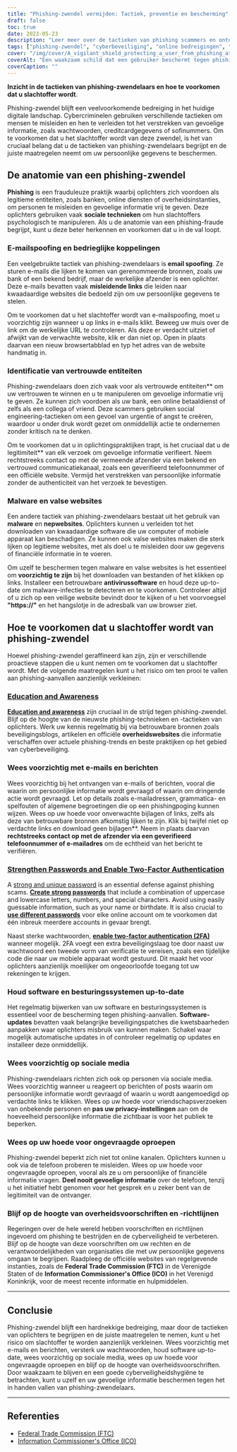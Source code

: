 ```yaml
---
title: "Phishing-zwendel vermijden: Tactiek, preventie en bescherming"
draft: false
toc: true
date: 2023-05-23
description: "Leer meer over de tactieken van phishing scammers en ontdek effectieve strategieën om uzelf te beschermen tegen het worden van een slachtoffer."
tags: ["phishing-zwendel", "cyberbeveiliging", "online bedreigingen", "e-mail spoofing", "social engineering", "bescherming tegen malware", "online veiligheid", "gegevensbeveiliging", "identiteitsdiefstal", "wachtwoordbeveiliging", "twee-factor authenticatie", "software-updates", "overheidsvoorschriften", "online privacy", "cyberbewustzijn", "digitale fraude", "phishing-bewustzijn", "veiligheid van sociale media", "online oplichting", "preventie van cybercriminaliteit"]
cover: "/img/cover/A_vigilant_shield_protecting_a_user_from_phishing_attacks.png"
coverAlt: "Een waakzaam schild dat een gebruiker beschermt tegen phishing-aanvallen"
coverCaption: ""
---
```


**Inzicht in de tactieken van phishing-zwendelaars en hoe te voorkomen dat u slachtoffer wordt**.

Phishing-zwendel blijft een veelvoorkomende bedreiging in het huidige digitale landschap. Cybercriminelen gebruiken verschillende tactieken om mensen te misleiden en hen te verleiden tot het verstrekken van gevoelige informatie, zoals wachtwoorden, creditcardgegevens of sofinummers. Om te voorkomen dat u het slachtoffer wordt van deze zwendel, is het van cruciaal belang dat u de tactieken van phishing-zwendelaars begrijpt en de juiste maatregelen neemt om uw persoonlijke gegevens te beschermen.

## De anatomie van een phishing-zwendel

**Phishing** is een frauduleuze praktijk waarbij oplichters zich voordoen als legitieme entiteiten, zoals banken, online diensten of overheidsinstanties, om personen te misleiden en gevoelige informatie vrij te geven. Deze oplichters gebruiken vaak **sociale technieken** om hun slachtoffers psychologisch te manipuleren. Als u de anatomie van een phishing-fraude begrijpt, kunt u deze beter herkennen en voorkomen dat u in de val loopt.

### E-mailspoofing en bedrieglijke koppelingen

Een veelgebruikte tactiek van phishing-zwendelaars is **email spoofing**. Ze sturen e-mails die lijken te komen van gerenommeerde bronnen, zoals uw bank of een bekend bedrijf, maar de werkelijke afzender is een oplichter. Deze e-mails bevatten vaak **misleidende links** die leiden naar kwaadaardige websites die bedoeld zijn om uw persoonlijke gegevens te stelen.

Om te voorkomen dat u het slachtoffer wordt van e-mailspoofing, moet u voorzichtig zijn wanneer u op links in e-mails klikt. Beweeg uw muis over de link om de werkelijke URL te controleren. Als deze er verdacht uitziet of afwijkt van de verwachte website, klik er dan niet op. Open in plaats daarvan een nieuw browsertabblad en typ het adres van de website handmatig in.

### Identificatie van vertrouwde entiteiten

Phishing-zwendelaars doen zich vaak voor als vertrouwde entiteiten** om uw vertrouwen te winnen en u te manipuleren om gevoelige informatie vrij te geven. Ze kunnen zich voordoen als uw bank, een online betaaldienst of zelfs als een collega of vriend. Deze scammers gebruiken social engineering-tactieken om een gevoel van urgentie of angst te creëren, waardoor u onder druk wordt gezet om onmiddellijk actie te ondernemen zonder kritisch na te denken.

Om te voorkomen dat u in oplichtingspraktijken trapt, is het cruciaal dat u de legitimiteit** van elk verzoek om gevoelige informatie verifieert. Neem rechtstreeks contact op met de vermeende afzender via een bekend en vertrouwd communicatiekanaal, zoals een geverifieerd telefoonnummer of een officiële website. Vermijd het verstrekken van persoonlijke informatie zonder de authenticiteit van het verzoek te bevestigen.

### Malware en valse websites

Een andere tactiek van phishing-zwendelaars bestaat uit het gebruik van **malware** en **nepwebsites**. Oplichters kunnen u verleiden tot het downloaden van kwaadaardige software die uw computer of mobiele apparaat kan beschadigen. Ze kunnen ook valse websites maken die sterk lijken op legitieme websites, met als doel u te misleiden door uw gegevens of financiële informatie in te voeren.

Om uzelf te beschermen tegen malware en valse websites is het essentieel om **voorzichtig te zijn** bij het downloaden van bestanden of het klikken op links. Installeer een betrouwbare **antivirussoftware** en houd deze up-to-date om malware-infecties te detecteren en te voorkomen. Controleer altijd of u zich op een veilige website bevindt door te kijken of u het voorvoegsel **"https://"** en het hangslotje in de adresbalk van uw browser ziet.

## Hoe te voorkomen dat u slachtoffer wordt van phishing-zwendel

Hoewel phishing-zwendel geraffineerd kan zijn, zijn er verschillende proactieve stappen die u kunt nemen om te voorkomen dat u slachtoffer wordt. Met de volgende maatregelen kunt u het risico om ten prooi te vallen aan phishing-aanvallen aanzienlijk verkleinen:

### [Education and Awareness](https://simeononsecurity.ch/articles/how-to-build-and-manage-an-effective-cybersecurity-awareness-training-program/)

[**Education and awareness**](https://simeononsecurity.ch/articles/how-to-build-and-manage-an-effective-cybersecurity-awareness-training-program/) zijn cruciaal in de strijd tegen phishing-zwendel. Blijf op de hoogte van de nieuwste phishing-technieken en -tactieken van oplichters. Werk uw kennis regelmatig bij via betrouwbare bronnen zoals beveiligingsblogs, artikelen en officiële **overheidswebsites** die informatie verschaffen over actuele phishing-trends en beste praktijken op het gebied van cyberbeveiliging.

### Wees voorzichtig met e-mails en berichten

Wees voorzichtig bij het ontvangen van e-mails of berichten, vooral die waarin om persoonlijke informatie wordt gevraagd of waarin om dringende actie wordt gevraagd. Let op details zoals e-mailadressen, grammatica- en spelfouten of algemene begroetingen die op een phishingpoging kunnen wijzen. Wees op uw hoede voor onverwachte bijlagen of links, zelfs als deze van betrouwbare bronnen afkomstig lijken te zijn. Klik bij twijfel niet op verdachte links en download geen bijlagen**. Neem in plaats daarvan **rechtstreeks contact op met de afzender via een geverifieerd telefoonnummer of e-mailadres** om de echtheid van het bericht te verifiëren.

### [Strengthen Passwords and Enable Two-Factor Authentication](https://simeononsecurity.ch/articles/what-are-the-diferent-kinds-of-factors-in-mfa/)

A [strong and unique password](https://simeononsecurity.ch/articles/the-importance-of-password-security-and-best-practices/) is an essential defense against phishing scams. [**Create strong passwords**](https://simeononsecurity.ch/articles/the-importance-of-password-security-and-best-practices/) that include a combination of uppercase and lowercase letters, numbers, and special characters. Avoid using easily guessable information, such as your name or birthdate. It is also crucial to [**use different passwords**](https://simeononsecurity.ch/articles/bitwarden-and-keepassxc-vs-the-rest/) voor elke online account om te voorkomen dat één inbreuk meerdere accounts in gevaar brengt.

Naast sterke wachtwoorden, [**enable two-factor authentication (2FA)**](https://simeononsecurity.ch/articles/what-are-the-diferent-kinds-of-factors-in-mfa/) wanneer mogelijk. 2FA voegt een extra beveiligingslaag toe door naast uw wachtwoord een tweede vorm van verificatie te vereisen, zoals een tijdelijke code die naar uw mobiele apparaat wordt gestuurd. Dit maakt het voor oplichters aanzienlijk moeilijker om ongeoorloofde toegang tot uw rekeningen te krijgen.

### Houd software en besturingssystemen up-to-date

Het regelmatig bijwerken van uw software en besturingssystemen is essentieel voor de bescherming tegen phishing-aanvallen. **Software-updates** bevatten vaak belangrijke beveiligingspatches die kwetsbaarheden aanpakken waar oplichters misbruik van kunnen maken. Schakel waar mogelijk automatische updates in of controleer regelmatig op updates en installeer deze onmiddellijk.

### Wees voorzichtig op sociale media

Phishing-zwendelaars richten zich ook op personen via sociale media. Wees voorzichtig wanneer u reageert op berichten of posts waarin om persoonlijke informatie wordt gevraagd of waarin u wordt aangemoedigd op verdachte links te klikken. Wees op uw hoede voor vriendschapsverzoeken van onbekende personen en **pas uw privacy-instellingen** aan om de hoeveelheid persoonlijke informatie die zichtbaar is voor het publiek te beperken.

### Wees op uw hoede voor ongevraagde oproepen

Phishing-zwendel beperkt zich niet tot online kanalen. Oplichters kunnen u ook via de telefoon proberen te misleiden. Wees op uw hoede voor ongevraagde oproepen, vooral als ze u om persoonlijke of financiële informatie vragen. **Deel nooit gevoelige informatie** over de telefoon, tenzij u het initiatief hebt genomen voor het gesprek en u zeker bent van de legitimiteit van de ontvanger.

### Blijf op de hoogte van overheidsvoorschriften en -richtlijnen

Regeringen over de hele wereld hebben voorschriften en richtlijnen ingevoerd om phishing te bestrijden en de cyberveiligheid te verbeteren. Blijf op de hoogte van deze voorschriften om uw rechten en de verantwoordelijkheden van organisaties die met uw persoonlijke gegevens omgaan te begrijpen. Raadpleeg de officiële websites van regelgevende instanties, zoals de **Federal Trade Commission (FTC)** in de Verenigde Staten of de **Information Commissioner's Office (ICO)** in het Verenigd Koninkrijk, voor de meest recente informatie en hulpmiddelen.

______

## Conclusie

Phishing-zwendel blijft een hardnekkige bedreiging, maar door de tactieken van oplichters te begrijpen en de juiste maatregelen te nemen, kunt u het risico om slachtoffer te worden aanzienlijk verkleinen. Wees voorzichtig met e-mails en berichten, versterk uw wachtwoorden, houd software up-to-date, wees voorzichtig op sociale media, wees op uw hoede voor ongevraagde oproepen en blijf op de hoogte van overheidsvoorschriften. Door waakzaam te blijven en een goede cyberveiligheidshygiëne te betrachten, kunt u uzelf en uw gevoelige informatie beschermen tegen het in handen vallen van phishing-zwendelaars.

______

## Referenties

- [Federal Trade Commission (FTC)](https://www.ftc.gov/)
- [Information Commissioner's Office (ICO)](https://ico.org.uk/)
